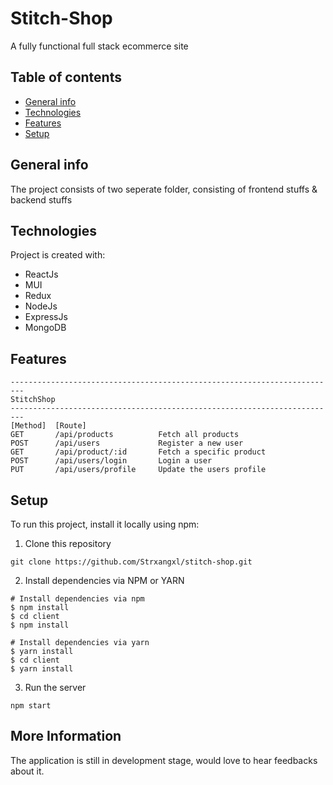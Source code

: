 # Stitch-Shop
A fully functional full stack ecommerce site

## Table of contents
* [General info](#general-info)
* [Technologies](#technologies)
* [Features](#features)
* [Setup](#setup)

## General info
The project consists of two seperate folder, consisting of frontend stuffs & backend stuffs

## Technologies
Project is created with:
* ReactJs
* MUI
* Redux
* NodeJs
* ExpressJs
* MongoDB

## Features
```
-------------------------------------------------------------------------
StitchShop
-------------------------------------------------------------------------
[Method]  [Route]
GET       /api/products          Fetch all products
POST      /api/users             Register a new user
GET       /api/product/:id       Fetch a specific product
POST      /api/users/login       Login a user
PUT       /api/users/profile     Update the users profile
```

## Setup
To run this project, install it locally using npm:

1. Clone this repository
``` 
git clone https://github.com/Strxangxl/stitch-shop.git
```

2. Install dependencies via NPM or YARN
```
# Install dependencies via npm
$ npm install
$ cd client
$ npm install

# Install dependencies via yarn
$ yarn install
$ cd client
$ yarn install
```
3. Run the server
```
npm start
```

## More Information
The application is still in development stage, would love to hear feedbacks about it.






